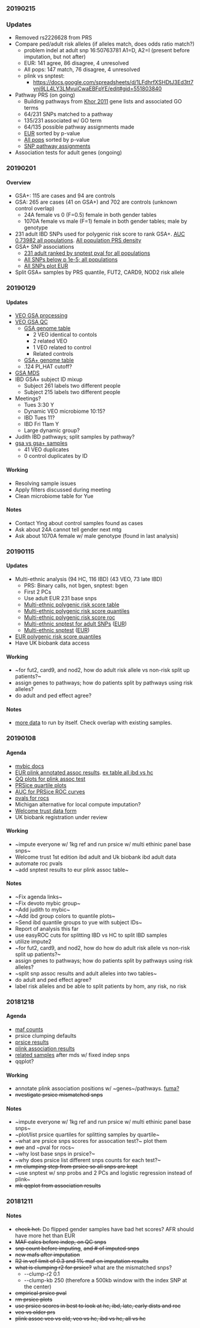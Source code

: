 ### 20190215

### Updates
* Removed rs2226628 from PRS
* Compare ped/adult risk alleles (if alleles match, does odds ratio match?)
    * problem indel at adult snp 16:50763781 A1=D, A2=I (present before imputation, but not after)
    * EUR: 141 agree, 86 disagree, 4 unresolved
    * All pops: 147 match, 76 disagree, 4 unresolved
    * plink vs snptest:
        * https://docs.google.com/spreadsheets/d/1LFdhrfXSHDtJ3Ed3tt7ynj9LL4LY3LMvuiCwaEBFpYE/edit#gid=551803840
* Pathway PRS (on going)
    * Building pathways from [Khor 2011](https://www.ncbi.nlm.nih.gov/pubmed/21677747) gene lists and associated GO terms
    * 64/231 SNPs matched to a pathway
    * 135/231 associated w/ GO term
    * 64/135 possible pathway assignments made
    * [EUR](https://github.com/samesense/ibd-gwas/blob/master/writeup/tables/prs.eur.md) sorted by p-value
    * [All pops](https://github.com/samesense/ibd-gwas/blob/master/writeup/tables/prs.tpop.md) sorted by p-value
    * [SNP pathway assignments](http://mybic.chop.edu/slink/devoto_lab/ibd-gwas/writeup/tables/adult.all.tpop.assoc.csv)
* Association tests for adult genes (ongoing)
    
### 20190201

#### Overview
* GSA+: 115 are cases and 94 are controls
* GSA: 265 are cases (41 on GSA+) and 702 are controls (unknown control overlap)
    * 24A female vs 0 (F=0.5) female in both gender tables
    * 1070A female vs male (F=1) female in both gender tables; male by genotype
* 231 adult IBD SNPs used for polygenic risk score to rank GSA+. [AUC 0.73982 all populations](https://github.com/samesense/ibd-gwas/blob/master/writeup/plots/all.tpop.prs.roc.png). [All population PRS density](https://github.com/samesense/ibd-gwas/blob/master/writeup/plots/all.tpop.prs.density.png)
* GSA+ SNP associations
    * [231 adult ranked by snptest pval for all populations](https://github.com/samesense/ibd-gwas/blob/master/writeup/tables/adult.all.tpop.assoc.csv)
    * [All SNPs below p 1e-5; all populations](https://github.com/samesense/ibd-gwas/blob/master/writeup/tables/ped.all.tpop.assoc.csv)
    * [All SNPs plot EUR](https://github.com/samesense/ibd-gwas/blob/master/writeup/plots/manhattan.all.png)
* Split GSA+ samples by PRS quantile, FUT2, CARD9, NOD2 risk allele

### 20190129

#### Updates
* [VEO GSA processing](https://github.com/samesense/ibd-gwas/blob/master/writeup/methods.md#veo-gsa-snp-filters)
* [VEO GSA QC](https://github.com/samesense/ibd-gwas/blob/master/writeup/methods.md#veo-gsa-qc)
    * [GSA genome table](https://docs.google.com/spreadsheets/d/1QK4bAMm4bZqctnldZjs5Jwbs1MiOqzWwflRetY1-RW0/edit#gid=301566719)
        * 2 VEO identical to contols
        * 2 related VEO
        * 1 VEO related to control
        * Related controls
    * [GSA+ genome table](https://docs.google.com/spreadsheets/d/1CFsaf5nz1TcppBgqOd4VkWKGRO2t1xmxFcfQC6oYsjw/edit#gid=1911340057)
    * .124 PI_HAT cutoff?
* [GSA MDS](https://github.com/samesense/ibd-gwas/blob/master/writeup/plots/hapmap_mds.gsa.png)  
* IBD GSA+ subject ID mixup
    * Subject 261 labels two different people
    * Subject 215 labels two different people
* Meetings?
    * Tues 3:30 Y
    * Dynamic VEO microbiome 10:15?
    * IBD Tues 11?
    * IBD Fri 11am Y
    * Large dynamic group?
* Judith IBD pathways; split samples by pathway?
* [gsa vs gsa+ samples](https://docs.google.com/spreadsheets/d/1T5TmfiabuY-EuKc16Dmynmtao7TAAqAqU-z_hBAHQnI/edit#gid=186652860)
    * 41 VEO duplicates
    * 0 control duplicates by ID

#### Working
* Resolving sample issues
* Apply filters discussed during meeting
* Clean microbiome table for Yue

#### Notes
* Contact Ying about control samples found as cases
* Ask about 24A cannot tell gender next mtg
* Ask about 1070A female w/ male genotype (found in last analysis)

### 20190115

#### Updates
* Multi-ethnic analysis (94 HC, 116 IBD) (43 VEO, 73 late IBD)
    * PRS: Binary calls, not bgen, snptest: bgen
    * First 2 PCs
    * Use adult EUR 231 base snps
    * [Multi-ethnic polygenic risk score table](tables/prs.tpop.md)
    * [Multi-ethnic polygenic risk score quantiles](plots/all.tpop.prs.quantiles.png)
    * [Multi-ethnic polygenic risk score roc](plots/all.tpop.prs.roc.png)
    * [Multi-ethnic snptest for adult SNPs](tables/adult.all.tpop.assoc.csv) ([EUR](tables/adult.all.eur.assoc.csv))
    * [Multi-ethnic snptest](tables/ped.all.tpop.assoc.csv) ([EUR](tables/ped.all.eur.assoc.csv))
* [EUR polygenic risk score quantiles](plots/all.eur.prs.quantiles.png)
* Have UK biobank data access

#### Working
* ~for fut2, card9, and nod2, how do adult risk allele vs non-risk split up patients?~
* assign genes to pathways; how do patients split by pathways using risk alleles?
* do adult and ped effect agree?

#### Notes
* [more data](https://mail.google.com/mail/u/0/#inbox/FMfcgxwBVDKqJbCSJrRCzNkLHvWCjNGc) to run by itself. Check overlap with existing samples.

### 20190108

#### Agenda
* [mybic docs](http://mybic.chop.edu/labs/devoto_lab/ibd-gwas/)
* [EUR plink annotated assoc results](http://mybic.chop.edu/labs/devoto_lab/ibd-gwas/). [ex table all ibd vs hc](tables/all.eur.assoc.csv)
* [QQ plots for plink assoc test](https://github.com/samesense/ibd-gwas/blob/master/writeup/methods.md#associations)
* [PRSice quartile plots](https://github.com/samesense/ibd-gwas/blob/master/writeup/methods.md#polygenic-risk-score)
* [AUC for PRSice ROC curves](https://github.com/samesense/ibd-gwas/blob/master/writeup/tables/prs.md)
* [pvals for rocs](https://github.com/samesense/ibd-gwas/blob/master/writeup/methods.md#polygenic-risk-score)
* Michigan alternative for local compute imputation?
* [Welcome trust data form](https://www.dropbox.com/s/u60f4i2uhh7jtmc/Screenshot%202019-01-08%2014.15.14.png?dl=0)
* UK biobank registration under review

#### Working
* ~impute everyone w/ 1kg ref and run prsice w/ multi ethinic panel base snps~
* Welcome trust 1st edition ibd adult and Uk biobank ibd adult data
* automate roc pvals
* ~add snptest results to eur plink assoc table~

#### Notes
* ~Fix agenda links~
* ~Fix devoto mybic group~
* ~Add judith to mybic~
* ~Add ibd group colors to quantile plots~
* ~Send ibd quantile groups to yue with subject IDs~
* Report of analysis this far
* use easyROC cuts for splitting IBD vs HC to split IBD samples
* utilize impute2
* ~for fut2, card9, and nod2, how do how do adult risk allele vs non-risk split up patients?~
* assign genes to pathways; how do patients split by pathways using risk alleles?
* ~split snp assoc results and adult alleles into two tables~
* do adult and ped effect agree?
* label risk alleles and be able to split patients by hom, any risk, no risk

### 20181218

#### Agenda
* [maf counts](tables/maf.md)
* prsice clumping defaults
* [prsice results](methods.md#polygenic-risk-score)
* [plink association results](methods.md#associations)
* [related samples](log.md#20181217) after mds w/ fixed indep snps
* qqplot?

#### Working
* annotate plink association positions w/ ~genes~/pathways. [fuma?](https://www.nature.com/articles/s41467-017-01261-5)
* ~~nvestigate prsice mismatched snps~~

#### Notes
* ~impute everyone w/ 1kg ref and run prsice w/ multi ethinic panel base snps~
* ~plot/list prsice quartiles for splitting samples by quartile~
* ~what are prsice snps scores for assocation test?~ plot them
* ~~auc~~ and ~pval for rocs~
* ~why lost base snps in prsice?~
* ~why does prsice list different snps counts for each test?~
* ~~rm clumping step from prsice so all snps are kept~~
* ~use snptest w/ snp probs and 2 PCs and logistic regression instead of plink~
* ~~mk qqplot from association results~~

### 20181211

#### Notes
* ~~check het.~~ Do flipped gender samples have bad het scores? AFR should have more het than EUR
* ~~MAF calcs before indep, on QC snps~~
* ~~snp count before imputing~~, ~~and # of imputed snps~~
* ~~new mafs after imputation~~
* ~~R2 in vcf limit of 0.3 and 1% maf on imputation results~~
* ~~what is clumping r2 for prsice?~~ what are the mismatched snps?
    * --clump-r2 0.1
    * --clump-kb 250 (therefore a 500kb window with the index SNP at the center)
* ~~empirical prsice pval~~
* ~~rm prsice plots~~
* ~~use prsice scores in best to look at hc, ibd, late, early dists and roc~~
* ~~veo vs older prs~~
* ~~plink assoc veo vs old, veo vs hc, ibd vs hc, all vs hc~~
